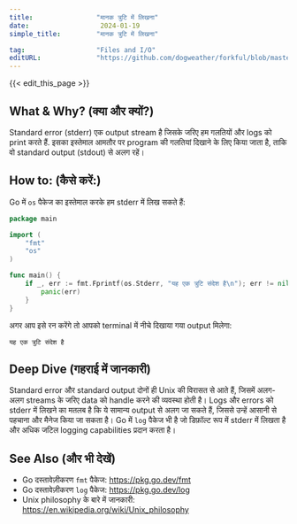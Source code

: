 ```yaml
---
title:                "मानक त्रुटि में लिखना"
date:                  2024-01-19
simple_title:         "मानक त्रुटि में लिखना"

tag:                  "Files and I/O"
editURL:              "https://github.com/dogweather/forkful/blob/master/content/hi/go/writing-to-standard-error.md"
---
```


{{< edit_this_page >}}

## What & Why? (क्या और क्यों?)

Standard error (stderr) एक output stream है जिसके जरिए हम गलतियों और logs को print करते हैं. इसका इस्तेमाल आमतौर पर program की गलतियां दिखाने के लिए किया जाता है, ताकि वो standard output (stdout) से अलग रहें।

## How to: (कैसे करें:)

Go में `os` पैकेज का इस्तेमाल करके हम stderr में लिख सकते हैं:

```Go
package main

import (
    "fmt"
    "os"
)

func main() {
    if _, err := fmt.Fprintf(os.Stderr, "यह एक त्रुटि संदेश है\n"); err != nil {
        panic(err)
    }
}
```

अगर आप इसे रन करेंगे तो आपको terminal में नीचे दिखाया गया output मिलेगा:

```
यह एक त्रुटि संदेश है
```

## Deep Dive (गहराई में जानकारी)

Standard error और standard output दोनों ही Unix की विरासत से आते हैं, जिसमें अलग-अलग streams के जरिए data को handle करने की व्यवस्था होती है। Logs और errors को stderr में लिखने का मतलब है कि ये सामान्य output से अलग जा सकते हैं, जिससे उन्हें आसानी से पहचाना और मैनेज किया जा सकता है। Go में `log` पैकेज भी है जो डिफ़ॉल्ट रूप में stderr में लिखता है और अधिक जटिल logging capabilities प्रदान करता है।

## See Also (और भी देखें)

- Go दस्तावेज़ीकरण `fmt` पैकेज: https://pkg.go.dev/fmt
- Go दस्तावेज़ीकरण `log` पैकेज: https://pkg.go.dev/log
- Unix philosophy के बारे में जानकारी: https://en.wikipedia.org/wiki/Unix_philosophy
